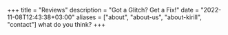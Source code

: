 +++
title = "Reviews"
description = "Got a Glitch? Get a Fix!"
date = "2022-11-08T12:43:38+03:00"
aliases = ["about", "about-us", "about-kirill", "contact"]
what do you think?
+++
